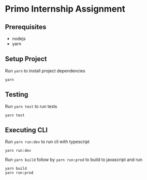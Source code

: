 # Primo Internship Assignment

## Prerequisites

- nodejs
- yarn

## Setup Project

Run `yarn` to install project dependencies

```
yarn
```

## Testing

Run `yarn test` to run tests

```
yarn test
```

## Executing CLI

Run `yarn run:dev` to run cli with typescript

```
yarn run:dev
```

Run `yarn build` follow by `yarn run:prod` to build to javascript and run

```
yarn build
yarn run:prod
```
